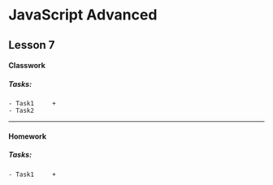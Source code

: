 # JavaScript Advanced

## Lesson 7

#### Classwork

##### Tasks:
```
- Task1     +
- Task2     
```

------------------------------

#### Homework

##### Tasks:
```
- Task1     +
```

